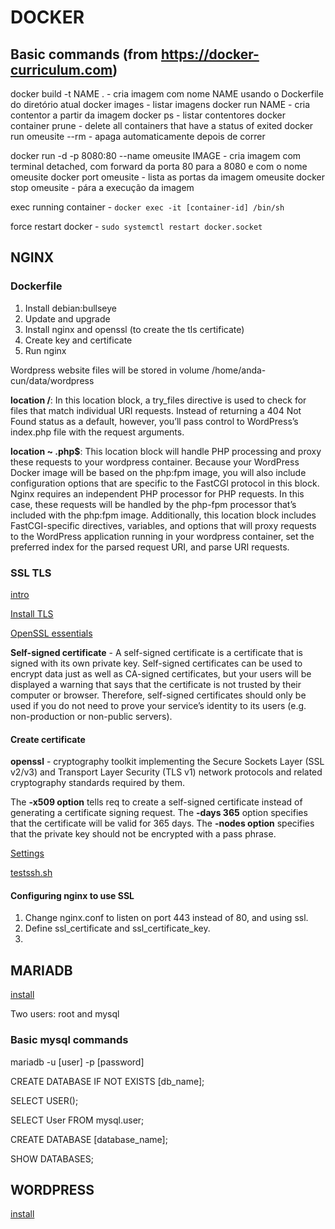 # DOCKER

## Basic commands (from https://docker-curriculum.com)

docker build -t NAME . - cria imagem com nome NAME usando o Dockerfile do diretório atual
docker images - listar imagens
docker run NAME - cria contentor a partir da imagem
docker ps - listar contentores
docker container prune - delete all containers that have a status of exited
docker run omeusite --rm - apaga automaticamente depois de correr

docker run -d -p 8080:80 --name omeusite IMAGE - cria imagem com terminal detached, com forward da porta 80 para a 8080 e com o nome omeusite
docker port omeusite - lista as portas da imagem omeusite
docker stop omeusite - pára a execução da imagem

exec running container - `docker exec -it [container-id] /bin/sh`

force restart docker - `sudo systemctl restart docker.socket`

## NGINX

### Dockerfile

1.  Install debian:bullseye
2.  Update and upgrade
3.  Install nginx and openssl (to create the tls certificate)
4.  Create key and certificate
5.  Run nginx


Wordpress website files will be stored in volume /home/anda-cun/data/wordpress

**location /**: In this location block, a try_files directive is used to check for files that match individual URI requests. Instead of returning a 404 Not Found status as a default, however, you’ll pass control to WordPress’s index.php file with the request arguments.

**location ~ \.php$**: This location block will handle PHP processing and proxy these requests to your wordpress container. Because your WordPress Docker image will be based on the php:fpm image, you will also include configuration options that are specific to the FastCGI protocol in this block. Nginx requires an independent PHP processor for PHP requests. In this case, these requests will be handled by the php-fpm processor that’s included with the php:fpm image. Additionally, this location block includes FastCGI-specific directives, variables, and options that will proxy requests to the WordPress application running in your wordpress container, set the preferred index for the parsed request URI, and parse URI requests.



### SSL TLS

[intro](https://www.youtube.com/watch?v=EnY6fSng3Ew)

[Install TLS](https://www.digitalocean.com/community/tutorials/how-to-create-a-self-signed-ssl-certificate-for-nginx-in-ubuntu-20-04-1)

[OpenSSL essentials](https://www.digitalocean.com/community/tutorials/openssl-essentials-working-with-ssl-certificates-private-keys-and-csrs)

**Self-signed certificate** - A self-signed certificate is a certificate that is signed with its own private key. Self-signed certificates can be used to encrypt data just as well as CA-signed certificates, but your users will be displayed a warning that says that the certificate is not trusted by their computer or browser. Therefore, self-signed certificates should only be used if you do not need to prove your service’s identity to its users (e.g. non-production or non-public servers).

#### Create certificate

**openssl** - cryptography toolkit implementing the Secure Sockets Layer (SSL v2/v3) and Transport Layer Security (TLS v1) network protocols and related cryptography standards required by them.

The **-x509 option** tells req to create a self-signed certificate instead of generating a certificate signing request. The **-days 365** option specifies that the certificate will be valid for 365 days. The **-nodes option** specifies that the private key should not be encrypted with a pass phrase. 

[Settings](https://cipherlist.eu/)

[testssh.sh](https://github.com/drwetter/testssl.sh)

#### Configuring nginx to use SSL

1.  Change nginx.conf to listen on port 443 instead of 80, and using ssl.
2.  Define ssl_certificate and ssl_certificate_key.
3.  

## MARIADB

[install](https://www.digitalocean.com/community/tutorials/how-to-install-mariadb-on-ubuntu-20-04)

Two users: root and mysql

### Basic mysql commands


mariadb -u [user] -p [password]

CREATE DATABASE IF NOT EXISTS [db_name];

<!-- Show current user -->
SELECT USER();

<!-- Show all users -->
SELECT User FROM mysql.user;

<!-- Create database -->
CREATE DATABASE [database_name];

<!-- Show databases -->
SHOW DATABASES;

## WORDPRESS

[install](https://wiki.alpinelinux.org/wiki/WordPress)
